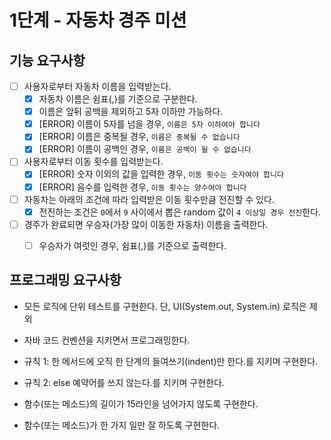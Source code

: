 # 1단계 - 자동차 경주 미션

## 기능 요구사항

- [ ] 사용자로부터 자동차 이름을 입력받는다.
  - [x] 자동차 이름은 쉼표(,)를 기준으로 구분한다.
  - [x] 이름은 앞뒤 공백을 제외하고 5자 이하만 가능하다.
  - [x] [ERROR] 이름이 5자를 넘을 경우, `이름은 5자 이하여야 합니다`
  - [x] [ERROR] 이름은 중복될 경우, `이름은 중복될 수 없습니다`
  - [x] [ERROR] 이름이 공백인 경우, `이름은 공백이 될 수 없습니다`

- [ ] 사용자로부터 이동 횟수를 입력받는다.
  - [x] [ERROR] 숫자 이외의 값을 입력한 경우, `이동 횟수는 숫자여야 합니다`
  - [x] [ERROR] 음수를 입력한 경우, `이동 횟수는 양수여야 합니다`

- [ ] 자동차는 아래의 조건에 따라 입력받은 이동 횟수만큼 전진할 수 있다.
  - [x] 전진하는 조건은 `0`에서 `9` 사이에서 뽑은 random 값이 `4 이상일 경우 전진`한다.

- [ ] 경주가 완료되면 우승자(가장 많이 이동한 자동차) 이름을 출력한다.
  - [ ] 우승자가 여럿인 경우, 쉼표(,)를 기준으로 출력한다.


## 프로그래밍 요구사항
- 모든 로직에 단위 테스트를 구현한다. 단, UI(System.out, System.in) 로직은 제외

- 자바 코드 컨벤션을 지키면서 프로그래밍한다.

- 규칙 1: 한 메서드에 오직 한 단계의 들여쓰기(indent)만 한다.를 지키며 구현한다.

- 규칙 2: else 예약어를 쓰지 않는다.를 지키며 구현한다.

- 함수(또는 메소드)의 길이가 15라인을 넘어가지 않도록 구현한다.

- 함수(또는 메소드)가 한 가지 일만 잘 하도록 구현한다.

